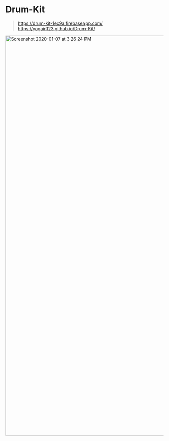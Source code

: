 # Drum-Kit

> https://drum-kit-1ec9a.firebaseapp.com/
> https://yogain123.github.io/Drum-Kit/

<img width="1269" alt="Screenshot 2020-01-07 at 3 26 24 PM" src="https://user-images.githubusercontent.com/14003377/71886369-19586180-3162-11ea-9902-e0cc61ca3d01.png">
